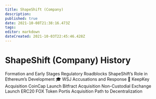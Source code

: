 ```yaml
---
title: ShapeShift (Company)
description: 
published: true
date: 2021-10-08T21:38:16.473Z
tags: 
editor: markdown
dateCreated: 2021-10-03T22:45:46.428Z
---
```


# ShapeShift (Company) History

Formation and Early Stages
Regulatory Roadblocks
ShapeShift’s Role in Ethereum’s Development 🎓
WSJ Accusations and Response 🧐
KeepKey Acquisition
CoinCap Launch
Bitfract Acquisition
Non-Custodial Exchange Launch
ERC20 FOX Token
Portis Acquisition
Path to Decentralization